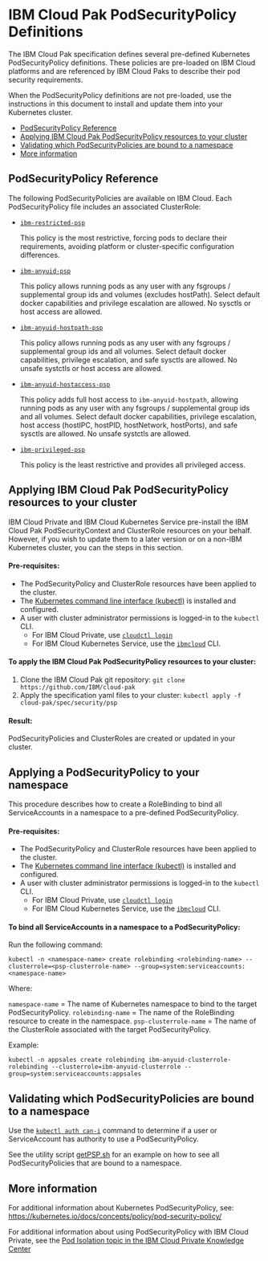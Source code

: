 # IBM Cloud Pak PodSecurityPolicy Definitions
The IBM Cloud Pak specification defines several pre-defined Kubernetes PodSecurityPolicy definitions.  These policies are pre-loaded on IBM Cloud platforms and are referenced by IBM Cloud Paks to describe their pod security requirements.

When the PodSecurityPolicy definitions are not pre-loaded, use the instructions in this document to install and update them into your Kubernetes cluster.

- [PodSecurityPolicy Reference](#podsecuritypolicy-reference)
- [Applying IBM Cloud Pak PodSecurityPolicy resources to your cluster](#applying-ibm-cloud-pak-podsecuritypolicy-resources-to-your-cluster)
- [Validating which PodSecurityPolicies are bound to a namespace](#validating-which-podsecuritypolicies-are-bound-to-a-namespace)
- [More information](#more-information)

## PodSecurityPolicy Reference
The following PodSecurityPolicies are available on IBM Cloud.  Each PodSecurityPolicy file includes an associated ClusterRole:

- [`ibm-restricted-psp`](ibm-restricted-psp.yaml)

  This policy is the most restrictive, forcing pods to declare their requirements, avoiding platform or cluster-specific configuration differences.
- [`ibm-anyuid-psp`](ibm-anyuid-psp.yaml)

  This policy allows running pods as any user with any fsgroups / supplemental group ids and volumes (excludes hostPath).   Select default docker capabilities and privilege escalation are allowed.  No sysctls or host access are allowed.

- [`ibm-anyuid-hostpath-psp`](ibm-anyuid-hostpath-psp.yaml)

  This policy allows running pods as any user with any fsgroups / supplemental group ids and all volumes.   Select default docker capabilities, privilege escalation, and safe sysctls are allowed. No unsafe systctls or host access are allowed.
- [`ibm-anyuid-hostaccess-psp`](ibm-anyuid-hostaccess-psp.yaml)

  This policy adds full host access to `ibm-anyuid-hostpath`, allowing running pods as any user with any fsgroups / supplemental group ids and all volumes.  Select default docker capabilities, privilege escalation, host access (hostIPC, hostPID, hostNetwork, hostPorts), and safe sysctls are allowed. No unsafe systctls are allowed.

- [`ibm-privileged-psp`](ibm-privileged-psp.yaml)

  This policy is the least restrictive and provides all privileged access.

## Applying IBM Cloud Pak PodSecurityPolicy resources to your cluster
IBM Cloud Private and IBM Cloud Kubernetes Service pre-install the IBM Cloud Pak PodSecurityContext and ClusterRole resources on your behalf.  However, if you wish to update them to a later version or on a non-IBM Kubernetes cluster, you can the steps in this section.

#### Pre-requisites:
-  The PodSecurityPolicy and ClusterRole resources have been applied to the cluster.
-  The [Kubernetes command line interface (kubectl)](https://kubernetes.io/docs/tasks/tools/install-kubectl/) is installed and configured.
-  A user with cluster administrator permissions is logged-in to the `kubectl` CLI. 
   -  For IBM Cloud Private, use [`cloudctl login`](https://www.ibm.com/support/knowledgecenter/SSBS6K_3.1.2/manage_cluster/cli_commands.html#login)
   -  For IBM Cloud Kubernetes Service, use the [`ibmcloud`](https://cloud.ibm.com/docs/containers/cs_cli_install.html) CLI.

#### To apply the IBM Cloud Pak PodSecurityPolicy resources to your cluster:
1.  Clone the IBM Cloud Pak git repository: `git clone https://github.com/IBM/cloud-pak`
2.  Apply the specification yaml files to your cluster:  `kubectl apply -f cloud-pak/spec/security/psp`

#### Result:  
PodSecurityPolicies and ClusterRoles are created or updated in your cluster.

## Applying a PodSecurityPolicy to your namespace
This procedure describes how to create a RoleBinding to bind all ServiceAccounts in a namespace to a pre-defined PodSecurityPolicy.  

#### Pre-requisites:
-  The PodSecurityPolicy and ClusterRole resources have been applied to the cluster.
-  The [Kubernetes command line interface (kubectl)](https://kubernetes.io/docs/tasks/tools/install-kubectl/) is installed and configured.
-  A user with cluster administrator permissions is logged-in to the `kubectl` CLI. 
   -  For IBM Cloud Private, use [`cloudctl login`](https://www.ibm.com/support/knowledgecenter/SSBS6K_3.1.2/manage_cluster/cli_commands.html#login)
   -  For IBM Cloud Kubernetes Service, use the [`ibmcloud`](https://cloud.ibm.com/docs/containers/cs_cli_install.html) CLI.

#### To bind all ServiceAccounts in a namespace to a PodSecurityPolicy:
Run the following command:

`kubectl -n <namespace-name> create rolebinding <rolebinding-name> --clusterrole=<psp-clusterrole-name> --group=system:serviceaccounts:<namespace-name>`

Where:

`namespace-name` = The name of Kubernetes namespace to bind to the target PodSecurityPolicy.
`rolebinding-name` = The name of the RoleBinding resource to create in the namespace.
`psp-clusterrole-name` = The name of the ClusterRole associated with the target PodSecurityPolicy.

Example:

`kubectl -n appsales create rolebinding ibm-anyuid-clusterrole-rolebinding --clusterrole=ibm-anyuid-clusterrole --group=system:serviceaccounts:appsales`

## Validating which PodSecurityPolicies are bound to a namespace
Use the [`kubectl auth can-i`](https://kubernetes.io/docs/reference/access-authn-authz/authorization/#checking-api-access) command to determine if a user or ServiceAccount has authority to use a PodSecurityPolicy.  

See the utility script [getPSP.sh](../../../samples/utilities/README.md) for an example on how to see all PodSecurityPolicies that are bound to a namespace.

## More information
For additional information about Kubernetes PodSecurityPolicy, see:  https://kubernetes.io/docs/concepts/policy/pod-security-policy/

For additional information about using PodSecurityPolicy with IBM Cloud Private, see the [Pod Isolation topic in the IBM Cloud Private Knowledge Center](https://www.ibm.com/support/knowledgecenter/SSBS6K_3.1.2/user_management/iso_pod.html)
